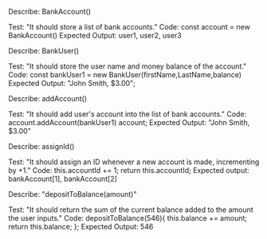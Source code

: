 Describe: BankAccount()

Test: "It should store a list of bank accounts."
Code: const account = new BankAccount()
Expected Output: user1, user2, user3

Describe: BankUser()

Test: "It should store the user name and money balance of the account."
Code: const bankUser1 = new BankUser(firstName,LastName,balance)
Expected Output: "John Smith, $3.00";

Describe: addAccount()

Test: "It should add user's account into the list of bank accounts."
Code: account.addAccount(bankUser1)
account;
Expected Output: "John Smith, $3.00"

Describe: assignId()

Test: "It should assign an ID whenever a new account is made, incrementing by +1."
Code: this.accountId += 1; return this.accountId;
Expected output: bankAccount[1], bankAccount[2]

Describe: "depositToBalance(amount)"

Test: "It should return the sum of the current balance added to the amount the user inputs."
Code: depositToBalance(546){
  this.balance += amount;
  return this.balance;
};
Expected Output: 546
